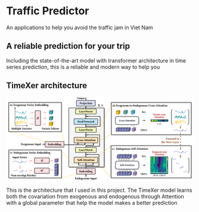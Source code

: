 # Traffic Predictor
 
 An applications to help you avoid the traffic jam in Viet Nam

 ## A reliable prediction for your trip

Including the state-of-the-art model with transformer architecture in time series prediction, this is a reliable and modern way to help you

## TimeXer architecture

![TimeXer architecture](/image/timexer_architecture.png)

This is the architecture that I used in this project. The TimeXer model learns both the covariation from exogenous and endogenous through Attention with a global parameter that help the model makes a better prediction 
